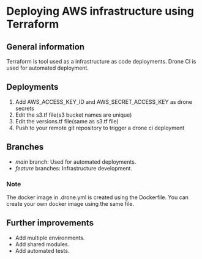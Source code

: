 # Deploying AWS infrastructure using Terraform

## General information

Terraform is tool used as a infrastructure as code deployments.
Drone CI is used for automated deployment.

## Deployments

1. Add AWS_ACCESS_KEY_ID and AWS_SECRET_ACCESS_KEY as drone secrets
2. Edit the s3.tf file(s3 bucket names are unique)
3. Edit the versions.tf file(same as s3.tf file)
4. Push to your remote git repository to trigger a drone ci deployment

## Branches

* *main* branch: Used for automated deployments.
* *feature* branches: Infrastructure development.

### Note

The docker image in .drone.yml is created using the Dockerfile.
You can create your own docker image using the same file.

## Further improvements

* Add multiple environments.
* Add shared modules.
* Add automated tests.
